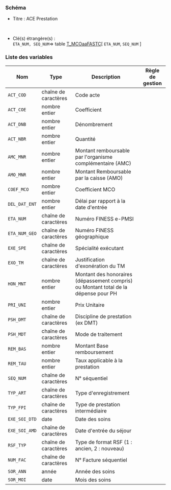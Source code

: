 ### Schéma


- Titre : ACE Prestation
<br />



- Clé(s) étrangère(s) : <br />
`ETA_NUM, SEQ_NUM`=> table [T_MCOaaFASTC](/tables/T_MCOaaFASTC)[ `ETA_NUM`, `SEQ_NUM` ]<br />

 
### Liste des variables

Nom | Type | Description | Règle de gestion
-|-|-|-
`ACT_COD`| chaîne de caractères |Code acte||
`ACT_COE`| nombre entier |Coefficient||
`ACT_DNB`| nombre entier |Dénombrement||
`ACT_NBR`| nombre entier |Quantité||
`AMC_MNR`| nombre entier |Montant remboursable par l'organisme complémentaire (AMC)||
`AMO_MNR`| nombre entier |Montant Remboursable par la caisse (AMO)||
`COEF_MCO`| nombre entier |Coefficient MCO ||
`DEL_DAT_ENT`| nombre entier |Délai par rapport à la date d'entrée||
`ETA_NUM`| chaîne de caractères |Numéro FINESS e-PMSI||
`ETA_NUM_GEO`| chaîne de caractères |Numéro FINESS géographique||
`EXE_SPE`| chaîne de caractères |Spécialité exécutant||
`EXO_TM`| chaîne de caractères |Justification d'exonération du TM||
`HON_MNT`| nombre entier |Montant des honoraires (dépassement compris) ou Montant total de la dépense pour PH||
`PRI_UNI`| nombre entier |Prix Unitaire||
`PSH_DMT`| chaîne de caractères |Discipline de prestation (ex DMT)||
`PSH_MDT`| chaîne de caractères |Mode de traitement||
`REM_BAS`| nombre entier |Montant Base remboursement||
`REM_TAU`| nombre entier |Taux applicable à la prestation||
`SEQ_NUM`| chaîne de caractères |N° séquentiel||
`TYP_ART`| chaîne de caractères |Type d'enregistrement||
`TYP_FPI`| chaîne de caractères |Type de prestation intermédiaire||
`EXE_SOI_DTD`| date |Date des soins||
`EXE_SOI_AMD`| chaîne de caractères |Date d'entrée du séjour||
`RSF_TYP`| chaîne de caractères |Type de format RSF (1 : ancien, 2 : nouveau)||
`NUM_FAC`| chaîne de caractères |N° Facture séquentiel||
`SOR_ANN`| année |Année des soins||
`SOR_MOI`| date |Mois des soins||